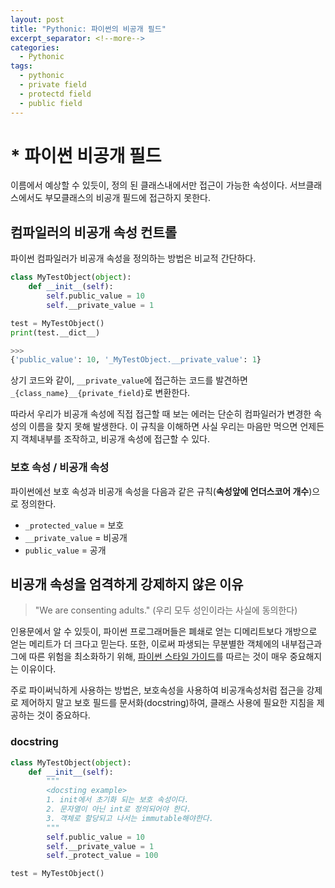 ```yaml
---
layout: post
title: "Pythonic: 파이썬의 비공개 필드" 
excerpt_separator: <!--more-->
categories:
  - Pythonic 
tags: 
  - pythonic 
  - private field
  - protectd field
  - public field
---
```


# * 파이썬 비공개 필드

이름에서 예상할 수 있듯이, 정의 된 클래스내에서만 접근이 가능한 속성이다. 서브클래스에서도 부모클래스의 비공개 필드에 접근하지 못한다. 

## 컴파일러의 비공개 속성 컨트롤
파이썬 컴파일러가 비공개 속성을 정의하는 방법은 비교적 간단하다. 
```python
class MyTestObject(object):
    def __init__(self):
        self.public_value = 10
        self.__private_value = 1

test = MyTestObject()
print(test.__dict__)

>>>
{'public_value': 10, '_MyTestObject.__private_value': 1}
```
상기 코드와 같이, `__private_value`에 접근하는 코드를 발견하면 `_{class_name}__{private_field}`로 변환한다.

따라서 우리가 비공개 속성에 직접 접근할 때 보는 에러는 단순히 컴파일러가 변경한 속성의 이름을 찾지 못해 발생한다. 이 규칙을 이해하면 사실 우리는 마음만 먹으면 언제든지 객체내부를 조작하고, 비공개 속성에 접근할 수 있다.

<!--more-->
### 보호 속성 /  비공개 속성
파이썬에선 보호 속성과 비공개 속성을 다음과 같은 규칙(**속성앞에 언더스코어 개수**)으로 정의한다.
- `_protected_value` = 보호
- `__private_value` = 비공개
- `public_value` = 공개

## 비공개 속성을 엄격하게 강제하지 않은 이유
> "We are consenting adults." (우리 모두 성인이라는 사실에 동의한다)

인용문에서 알 수 있듯이, 파이썬 프로그래머들은 폐쇄로 얻는 디메리트보다 개방으로 얻는 메리트가 더 크다고 믿는다. 또한, 이로써 파생되는 무분별한 객체에의 내부접근과 그에 따른 위험을 최소화하기 위해, [파이썬 스타일 가이드](/pythonic/pythonic-pep8/)를 따르는 것이 매우 중요해지는 이유이다.

주로 파이써닉하게 사용하는 방법은, 보호속성을 사용하여 비공개속성처럼 접근을 강제로 제어하지 말고 보호 필드를 문서화(docstring)하여, 클래스 사용에 필요한 지침을 제공하는 것이 중요하다.

### docstring 
```python
class MyTestObject(object):
    def __init__(self):
        """
        <docsting example>
        1. init에서 초기화 되는 보호 속성이다.
        2. 문자열이 아닌 int로 정의되어야 한다.
        3. 객체로 할당되고 나서는 immutable해야한다.
        """
        self.public_value = 10
        self.__private_value = 1
        self._protect_value = 100

test = MyTestObject()
```
